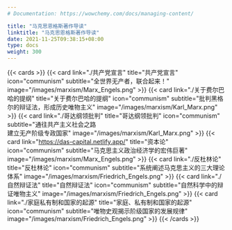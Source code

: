 ```yaml
---
# Documentation: https://wowchemy.com/docs/managing-content/

title: "马克思恩格斯著作导读"
linktitle: "马克思恩格斯著作导读"
date: 2021-11-25T09:38:15+08:00
type: docs
weight: 300
---
```


{{< cards >}}
    {{< card link="./共产党宣言" title="共产党宣言" icon="communism" subtitle="全世界无产者，联合起来！" image="/images/marxism/Marx_Engels.png" >}}
    {{< card link="./关于费尔巴哈的提纲" title="关于费尔巴哈的提纲" icon="communism" subtitle="批判黑格尔的辩证法，形成历史唯物主义" image="/images/marxism/Karl_Marx.png" >}}
    {{< card link="./哥达纲领批判" title="哥达纲领批判" icon="communism" subtitle="通往共产主义社会之路<br>建立无产阶级专政国家" image="/images/marxism/Karl_Marx.png" >}}
    {{< card link="https://das-capital.netlify.app/" title="资本论" icon="communism" subtitle="马克思主义政治经济学的宏伟巨著" image="/images/marxism/Marx_Engels.png" >}}
    {{< card link="./反杜林论" title="反杜林论" icon="communism" subtitle="系统阐述马克思主义的三大理论体系" image="/images/marxism/Friedrich_Engels.png" >}}
    {{< card link="./自然辩证法" title="自然辩证法" icon="communism" subtitle="自然科学中的辩证唯物主义" image="/images/marxism/Friedrich_Engels.png" >}}
    {{< card link="./家庭私有制和国家的起源" title="家庭、私有制和国家的起源" icon="communism" subtitle="唯物史观揭示阶级国家的发展规律" image="/images/marxism/Friedrich_Engels.png" >}}
{{< /cards >}}
